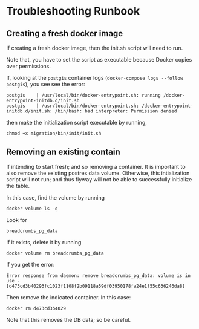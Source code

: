 # Troubleshooting Runbook

## Creating a fresh docker image

If creating a fresh docker image, then the init.sh script will need to run. 

Note that, you have to set the script as executable because Docker copies over permissions.

If, looking at the `postgis` container logs (`docker-compose logs --follow postgis`), you see see the error:
```
postgis    | /usr/local/bin/docker-entrypoint.sh: running /docker-entrypoint-initdb.d/init.sh
postgis    | /usr/local/bin/docker-entrypoint.sh: /docker-entrypoint-initdb.d/init.sh: /bin/bash: bad interpreter: Permission denied
```

then make the initialization script executable by running, 
```
chmod +x migration/bin/init/init.sh
```

## Removing an existing contain
If intending to start fresh; and so removing a container. It is important to also remove the existing postres data volume. Otherwise, this intialization script will not run; and thus flyway will not be able to successfully initialize the table. 

In this case, find the volume by running 
```
docker volume ls -q
```

Look for 
```
breadcrumbs_pg_data
```

If it exists, delete it by running 
```
docker volume rm breadcrumbs_pg_data
```

If you get the error: 
```
Error response from daemon: remove breadcrumbs_pg_data: volume is in use - [d473cd3b40293fc1023f1108f2b09118a59df03950178fa24e1f55c636246da8]
```

Then remove the indicated container. In this case: 
```
docker rm d473cd3b4029
```


Note that this removes the DB data; so be careful. 